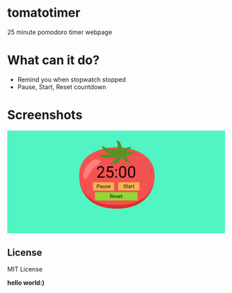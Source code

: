# tomatotimer
25 minute pomodoro timer webpage

# What can it  do?
  - Remind you when stopwatch stopped
  - Pause, Start, Reset countdown

# Screenshots
<p float="left">
  <img src="/screentomato.jpg" width="500" />
</p>

License
----
MIT License

**hello world:)**
